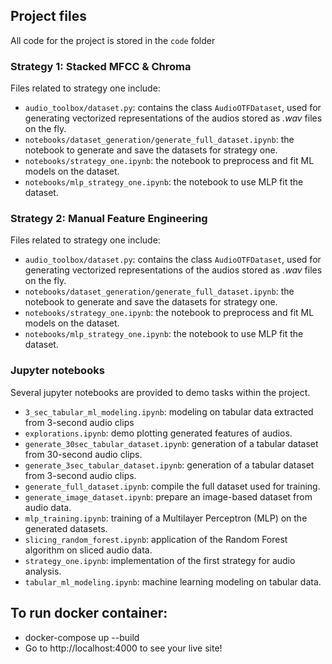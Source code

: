 ## Project files

All code for the project is stored in the `code` folder

### Strategy 1: Stacked MFCC & Chroma

Files related to strategy one include:

- `audio_toolbox/dataset.py`: contains the class `AudioOTFDataset`, used for generating vectorized representations of the audios stored as *.wav* files on the fly.
- `notebooks/dataset_generation/generate_full_dataset.ipynb`: the notebook to generate and save the datasets for strategy one.
- `notebooks/strategy_one.ipynb`: the notebook to preprocess and fit ML models on the dataset.
- `notebooks/mlp_strategy_one.ipynb`: the notebook to use MLP fit the dataset.

### Strategy 2: Manual Feature Engineering

Files related to strategy one include:

- `audio_toolbox/dataset.py`: contains the class `AudioOTFDataset`, used for generating vectorized representations of the audios stored as *.wav* files on the fly.
- `notebooks/dataset_generation/generate_full_dataset.ipynb`: the notebook to generate and save the datasets for strategy one.
- `notebooks/strategy_one.ipynb`: the notebook to preprocess and fit ML models on the dataset.
- `notebooks/mlp_strategy_one.ipynb`: the notebook to use MLP fit the dataset.

### Jupyter notebooks

Several jupyter notebooks are provided to demo tasks within the project.

- `3_sec_tabular_ml_modeling.ipynb`: modeling on tabular data extracted from 3-second audio clips
- `explorations.ipynb`: demo plotting generated features of audios.
- `generate_30sec_tabular_dataset.ipynb`: generation of a tabular dataset from 30-second audio clips.
- `generate_3sec_tabular_dataset.ipynb`: generation of a tabular dataset from 3-second audio clips.
- `generate_full_dataset.ipynb`: compile the full dataset used for training.
- `generate_image_dataset.ipynb`: prepare an image-based dataset from audio data.
- `mlp_training.ipynb`: training of a Multilayer Perceptron (MLP) on the generated datasets.
- `slicing_random_forest.ipynb`: application of the Random Forest algorithm on sliced audio data.
- `strategy_one.ipynb`: implementation of the first strategy for audio analysis.
- `tabular_ml_modeling.ipynb`: machine learning modeling on tabular data.

## To run docker container:

- docker-compose up --build
- Go to http://localhost:4000 to see your live site!
